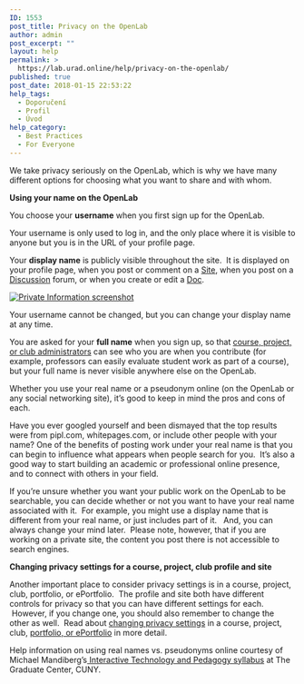 ```yaml
---
ID: 1553
post_title: Privacy on the OpenLab
author: admin
post_excerpt: ""
layout: help
permalink: >
  https://lab.urad.online/help/privacy-on-the-openlab/
published: true
post_date: 2018-01-15 22:53:22
help_tags:
  - Doporučení
  - Profil
  - Úvod
help_category:
  - Best Practices
  - For Everyone
---
```

We take privacy seriously on the OpenLab, which is why we have many different options for choosing what you want to share and with whom.

<strong>Using your name on the OpenLab</strong>

You choose your <strong>username</strong> when you first sign up for the OpenLab.

Your username is only used to log in, and the only place where it is visible to anyone but you is in the URL of your profile page.

Your <strong>display name</strong> is publicly visible throughout the site.  It is displayed on your profile page, when you post or comment on a <a title="What is a “Site” on a Course, Project, or Club?" href="https://lab.urad.online/help/what-is-a-site-on-a-course-project-or-club/">Site</a>, when you post on a <a title="Using “Discussion” forums" href="https://lab.urad.online/help/discussion-forums/">Discussion</a> forum, or when you create or edit a <a title="Using “Docs”" href="https://lab.urad.online/help/using-docs/">Doc</a>.

<a href="https://lab.urad.online/wp-content/uploads/2012/09/privacy_on_the_openlab1.png"><img class="alignnone wp-image-36868 size-full" src="https://openlab.citytech.cuny.edu/wp-content/uploads/2012/09/privacy_on_the_openlab1.png" alt="Private Information screenshot" /></a>

Your username cannot be changed, but you can change your display name at any time.

You are asked for your <strong>full name</strong> when you sign up, so that <a title="Who can build a Site?" href="https://lab.urad.online/help/who-can-build-a-site/">course, project, or club administrators</a> can see who you are when you contribute (for example, professors can easily evaluate student work as part of a course), but your full name is never visible anywhere else on the OpenLab.

Whether you use your real name or a pseudonym online (on the OpenLab or any social networking site), it’s good to keep in mind the pros and cons of each.

Have you ever googled yourself and been dismayed that the top results were from pipl.com, whitepages.com, or include other people with your name? One of the benefits of posting work under your real name is that you can begin to influence what appears when people search for you.  It’s also a good way to start building an academic or professional online presence, and to connect with others in your field.

If you’re unsure whether you want your public work on the OpenLab to be searchable, you can decide whether or not you want to have your real name associated with it.  For example, you might use a display name that is different from your real name, or just includes part of it.   And, you can always change your mind later.  Please note, however, that if you are working on a private site, the content you post there is not accessible to search engines.

<strong>Changing privacy settings for a course, project, club profile and site</strong>

Another important place to consider privacy settings is in a course, project, club, portfolio, or ePortfolio.  The profile and site both have different controls for privacy so that you can have different settings for each.  However, if you change one, you should also remember to change the other as well.  Read about <a title="Changing privacy and other settings for a Course, Project, or Club" href="https://lab.urad.online/help/changing-privacy-and-other-settings-for-a-course-project-or-club/">changing privacy settings</a> in a course, project, club, <a title="Changing privacy and other settings on an ePortfolio" href="https://lab.urad.online/help/changing-privacy-and-other-settings-on-an-eportfolio/">portfolio, or ePortfolio</a> in more detail.

Help information on using real names vs. pseudonyms online courtesy of Michael Mandiberg’s<a href="http://2012core2.commons.gc.cuny.edu/syllabus"> Interactive Technology and Pedagogy syllabus</a> at The Graduate Center, CUNY.